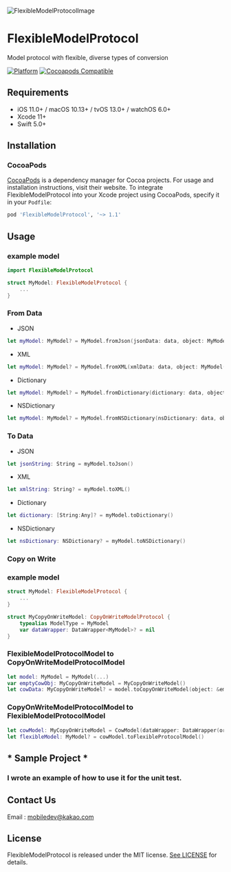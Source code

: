 ![FlexibleModelProtocolImage](https://user-images.githubusercontent.com/60125719/97803827-3761f600-1c8f-11eb-9b45-432601ff2603.png)

# FlexibleModelProtocol

Model protocol with flexible, diverse types of conversion

[![Platform](https://img.shields.io/cocoapods/p/FlexibleModelProtocol.svg?style=flat)](https://github.com/HanweeeeLee/FlexibleModelProtocol)
[![Cocoapods Compatible](https://img.shields.io/cocoapods/v/FlexibleModelProtocol.svg)](https://cocoapods.org/pods/FlexibleModelProtocol)


## Requirements

- iOS 11.0+ / macOS 10.13+ / tvOS 13.0+ / watchOS 6.0+
- Xcode 11+
- Swift 5.0+

## Installation

### CocoaPods

[CocoaPods](https://cocoapods.org) is a dependency manager for Cocoa projects. For usage and installation instructions, visit their website. To integrate FlexibleModelProtocol into your Xcode project using CocoaPods, specify it in your `Podfile`:

```ruby
pod 'FlexibleModelProtocol', '~> 1.1'
```
## Usage

### example model 
```swift
import FlexibleModelProtocol

struct MyModel: FlexibleModelProtocol {
    ...
}
```

### From Data

 - JSON
 ```swift
 let myModel: MyModel? = MyModel.fromJson(jsonData: data, object: MyModel())
 ```
 
 - XML
 ```swift
 let myModel: MyModel? = MyModel.fromXML(xmlData: data, object: MyModel())
 ```
 
 - Dictionary
 ```swift
 let myModel: MyModel? = MyModel.fromDictionary(dictionary: data, object: MyModel())
 ```
 
 - NSDictionary
 ```swift
 let myModel: MyModel? = MyModel.fromNSDictionary(nsDictionary: data, object: MyModel())
 ```


### To Data

- JSON
```swift
let jsonString: String = myModel.toJson()
```

- XML
```swift
let xmlString: String? = myModel.toXML()
```

- Dictionary
```swift
let dictionary: [String:Any]? = myModel.toDictionary()
```

- NSDictionary
```swift
let nsDictionary: NSDictionary? = myModel.toNSDictionary()
```

### Copy on Write

### example model 
```swift
struct MyModel: FlexibleModelProtocol {
    ...
}
```

```swift
struct MyCopyOnWriteModel: CopyOnWriteModelProtocol {
    typealias ModelType = MyModel
    var dataWrapper: DataWrapper<MyModel>? = nil
}
```

### FlexibleModelProtocolModel to CopyOnWriteModelProtocolModel

```swift
let model: MyModel = MyModel(...)
var emptyCowObj: MyCopyOnWriteModel = MyCopyOnWriteModel()
let cowData: MyCopyOnWriteModel? = model.toCopyOnWriteModel(object: &emptyCowObj)
```

### CopyOnWriteModelProtocolModel to FlexibleModelProtocolModel

```swift
let cowModel: MyCopyOnWriteModel = CowModel(dataWrapper: DataWrapper(originModel: MyModel(...)))
let flexibleModel: MyModel? = cowModel.toFlexibleProtocolModel()
```

## * Sample Project *
### I wrote an example of how to use it for the unit test.

## Contact Us
Email : mobiledev@kakao.com

## License

FlexibleModelProtocol is released under the MIT license. [See LICENSE](https://github.com/HanweeeeLee/FlexibleModelProtocol/blob/main/LICENSE) for details.
